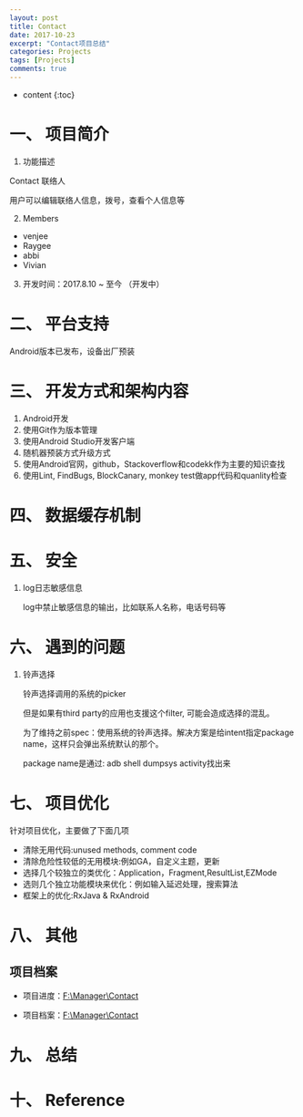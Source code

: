 ```yaml
---
layout: post
title: Contact
date: 2017-10-23
excerpt: "Contact项目总结"
categories: Projects
tags: [Projects]
comments: true
---
```


* content
{:toc}



# 一、 项目简介

1. 功能描述

Contact 联络人

用户可以编辑联络人信息，拨号，查看个人信息等

2. Members

- venjee
- Raygee
- abbi
- Vivian

3. 开发时间：2017.8.10 ~ 至今 （开发中）

# 二、 平台支持

Android版本已发布，设备出厂预装

# 三、 开发方式和架构内容

1. Android开发
2. 使用Git作为版本管理
3. 使用Android Studio开发客户端
4. 随机器预装方式升级方式
5. 使用Android官网，github，Stackoverflow和codekk作为主要的知识查找
6. 使用Lint, FindBugs, BlockCanary, monkey test做app代码和quanlity检查

# 四、 数据缓存机制

# 五、 安全

1. log日志敏感信息

    log中禁止敏感信息的输出，比如联系人名称，电话号码等

# 六、 遇到的问题

1. 铃声选择

    铃声选择调用的系统的picker
    
    但是如果有third party的应用也支援这个filter, 可能会造成选择的混乱。
    
    为了维持之前spec：使用系统的铃声选择。解决方案是给intent指定package name，这样只会弹出系统默认的那个。
    
    package name是通过: adb shell dumpsys activity找出来

# 七、 项目优化

针对项目优化，主要做了下面几项

- 清除无用代码:unused methods, comment code
- 清除危险性较低的无用模块:例如GA，自定义主题，更新
- 选择几个较独立的类优化：Application，Fragment,ResultList,EZMode
- 选则几个独立功能模块来优化：例如输入延迟处理，搜索算法
- 框架上的优化:RxJava & RxAndroid

# 八、 其他

## 项目档案

- 项目进度：[F:\Manager\Contact](F:\Manager\Contact)

- 项目档案：[F:\Manager\Contact](F:\Manager\Contact)

# 九、 总结

# 十、 Reference

